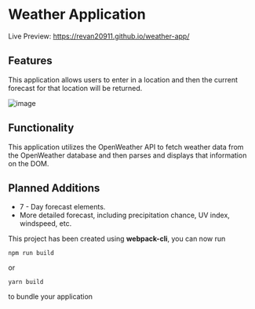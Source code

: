 
# Weather Application

Live Preview: https://revan20911.github.io/weather-app/

## Features

This application allows users to enter in a location and then the current forecast for that location will be returned.

![image](https://user-images.githubusercontent.com/47538097/187051333-1007a82d-82e4-44b8-b0de-2763a8dee44d.png)

## Functionality

This application utilizes the OpenWeather API to fetch weather data from the OpenWeather database and then parses and displays that information on the DOM. 



## Planned Additions

- 7 - Day forecast elements. 
- More detailed forecast, including precipitation chance, UV index, windspeed, etc. 


This project has been created using **webpack-cli**, you can now run

```
npm run build
```

or

```
yarn build
```

to bundle your application
